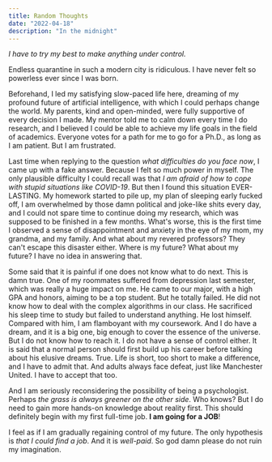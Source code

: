 ```yaml
---
title: Random Thoughts
date: "2022-04-18"
description: "In the midnight"
---
```


 *I have to try my best to make anything under control.*

Endless quarantine in such a modern city is ridiculous. I have never felt so powerless ever since I was born. 

Beforehand, I led my satisfying slow-paced life here, dreaming of my profound future of artificial intelligence, with which I could perhaps change the world. My parents, kind and open-minded, were fully supportive of every decision I made. My mentor told me to calm down every time I do research, and I believed I could be able to achieve my life goals in the field of academics. Everyone votes for a path for me to go for a Ph.D., as long as I am patient. But I am frustrated.

Last time when replying to the question *what difficulties do you face now*, I came up with a fake answer. Because I felt so much power in myself. The only plausible difficulty I could recall was that *I am afraid of how to cope with stupid situations like COVID-19*. But then I found this situation EVER-LASTING. My homework started to pile up, my plan of sleeping early fucked off, I am overwhelmed by those damn political and joke-like shits every day, and I could not spare time to continue doing my research, which was supposed to be finished in a few months. What's worse, this is the first time I observed a sense of disappointment and anxiety in the eye of my mom, my grandma, and my family. And what about my revered professors? They can't escape this disaster either. Where is my future? What about my future? I have no idea in answering that.

Some said that it is painful if one does not know what to do next. This is damn true. One of my roommates suffered from depression last semester, which was really a huge impact on me. He came to our major, with a high GPA and honors, aiming to be a top student. But he totally failed. He did not know how to deal with the complex algorithms in our class. He sacrificed his sleep time to study but failed to understand anything. He lost himself. Compared with him, I am flamboyant with my coursework. And I do have a dream, and it is a big one, big enough to cover the essence of the universe. But I do not know how to reach it. I do not have a sense of control either. It is said that a normal person should first build up his career before talking about his elusive dreams. True. Life is short, too short to make a difference, and I have to admit that. And adults always face defeat, just like Manchester United. I have to accept that too.

And I am seriously reconsidering the possibility of being a psychologist. Perhaps *the grass is always greener on the other side*. Who knows? But I do need to gain more hands-on knowledge about reality first. This should definitely begin with my first full-time job. **I am going for a JOB**!

I feel as if I am gradually regaining control of my future. The only hypothesis is *that I could find a job*. And it is *well-paid*. So god damn please do not ruin my imagination.

